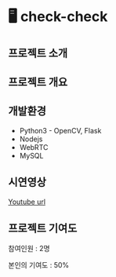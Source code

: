 # 🖥 check-check
## 프로젝트 소개

## 프로젝트 개요
## 개발환경
- Python3 - OpenCV, Flask
- Nodejs
- WebRTC
- MySQL

## 시연영상
[Youtube url](https://youtu.be/0cRU8s9MtRU)
## 프로젝트 기여도
참여인원 : 2명

본인의 기여도 : 50%
